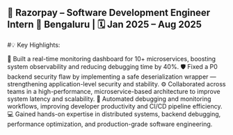 ## 🚀 Razorpay – Software Development Engineer Intern    📍 Bengaluru | 🗓️ Jan 2025 – Aug 2025

#💡 Key Highlights:

🧭 Built a real-time monitoring dashboard for 10+ microservices, boosting system observability and reducing debugging time by 40%.
🛡️ Fixed a P0 backend security flaw by implementing a safe deserialization wrapper — strengthening application-level security and stability.
⚙️ Collaborated across teams in a high-performance, microservice-based architecture to improve system latency and scalability.
🤖 Automated debugging and monitoring workflows, improving developer productivity and CI/CD pipeline efficiency.
💻 Gained hands-on expertise in distributed systems, backend debugging, performance optimization, and production-grade software engineering.

